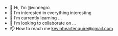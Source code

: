 - 👋 Hi, I’m @vinnegro
- 👀 I’m interested in everything interesting
- 🌱 I’m currently learning ...
- 💞️ I’m looking to collaborate on ...
- 📫 How to reach me kevinheartenquire@gmail.com

<!---
vinnegro/vinnegro is a ✨ special ✨ repository because its `README.md` (this file) appears on your GitHub profile.
You can click the Preview link to take a look at your changes.
--->
